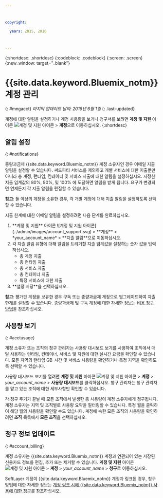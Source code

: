 ```yaml
---



copyright:

  years: 2015, 2016



---
```


{:shortdesc: .shortdesc}
{:codeblock: .codeblock}
{:screen: .screen}
{:new_window: target="_blank"}

# {{site.data.keyword.Bluemix_notm}} 계정 관리
{: #mngacct}
*마지막 업데이트 날짜: 2016년 6월 1일*
{: .last-updated}

계정에 대한 알림을 설정하거나 계정 사용량을 보거나 청구서를 보려면 **계정 및 지원** 아이콘 ![계정 및 지원 아이콘](../admin/images/account_support.svg) &gt; **계정**으로 이동하십시오.
{:shortdesc}

## 알림 설정
{: #notifications}

종량과금제 {{site.data.keyword.Bluemix_notm}} 계정 소유자인 경우 이메일 지출 알림을 설정할 수 있습니다. 써드파티 서비스를 제외하고 개별 서비스에 대한 지출뿐만 아니라 총 계정, 런타임, 컨테이너 및 서비스 지출에 대한 알림을 설정하십시오. 지정한 지출 임계값의 80%, 90%, 및 100% 에 도달하면 알림을 받게 됩니다. 요구가 변경되면 언제든지 각 지출 알림을 편집할 수 있습니다.

**참고**: 둘 이상의 계정을 소유한 경우, 각 개별 계정에 대해 지출 알림을 설정하도록 선택할 수 있습니다.

지출 한계에 대한 이메일 알림을 설정하려면 다음 단계를 완료하십시오.

<ol>
<li>**계정 및 지원** 아이콘 ![계정 및 지원 아이콘](../admin/images/account_support.svg) &gt; **계정** &gt; *your_account_name* &gt; **지출 알림**으로 이동하십시오.</li>
<li>각 지출 알림 유형에 대해 알림을 트리거할 지출 임계값을 설정하는 숫자 값을 입력하십시오.<br />
<ul>
<li>총 계정 지출</li>
<li>총 런타임 지출</li>
<li>총 서비스 지출</li>
<li>총 컨테이너 지출</li>
<li>특정 서비스에 대한 지출</li>
</ul>
</li>
<li>**설정 저장**을 선택하십시오.</li>
</ol>

**참고**: 평가판 계정을 보유한 경우 구독 또는 종량과금제 계정으로 업그레이드하여 지출 한계를 설정할 수 있습니다. 종량과금제 및 구독 계정에 대한 자세한 정보는 [비용 청구 방법](../pricing/index.html#pay-accounts)을 참조하십시오.

## 사용량 보기
{: #acctusage}

계정 소유자 또는 조직의 청구 관리자는 사용량 대시보드 보기를 사용하여 조직에서 매달 사용하는 런타임, 컨테이너, 서비스 및 지원에 대한 실시간 요금을 확인할 수 있습니다. 모든 지역의 런타임 GB-시간 및 서비스 사용량을 확인하거나 특정 지역을 확인하도록 선택할 수 있습니다.

사용량 대시보드 보기를 열려면 **계정 및 지원** 아이콘 ![계정 및 지원 아이콘](../admin/images/account_support.svg) &gt; **계정** &gt; *your_account_name* &gt; **사용량 대시보드**를 클릭하십시오. 청구 관리자는 청구 관리자를 맡고 있는 조직에 대한 세부사항만 확인할 수 있습니다. 

각 청구 주기가 끝날 때 모든 조직에서 발생한 총 사용량이 계정 소유자에게 청구됩니다. 계정 소유자는 지역 및 조직별로 사용량 요약을 필터링할 수 있습니다. 특정 월을 클릭하여 해당 월의 사용량을 확인할 수도 있습니다. 계정에 속한 모든 조직의 사용량을 확인하려면 **조직** 목록에서 **모든 조직**을 선택하십시오.


## 청구 정보 업데이트
{: #account_billing}

계정 소유자는 {{site.data.keyword.Bluemix_notm}} 계정과 연관되어 있는 저장된 신용카드 정보를 편집, 추가 또는 제거할 수 있습니다. **계정 및 지원** 아이콘 ![계정 및 지원 아이콘](../admin/images/account_support.svg) &gt; **계정** &gt; *your_account_name* &gt; **청구**로 이동하십시오.

SoftLayer 계정이 {{site.data.keyword.Bluemix_notm}} 계정과 링크된 경우, 청구 방법에 대한 자세한 정보는 [계정 링크 시에 {{site.data.keyword.Bluemix_notm}} 사용에 대한 청구](../admin/softlayerlink.html#bill_usage)를 참조하십시오. 
